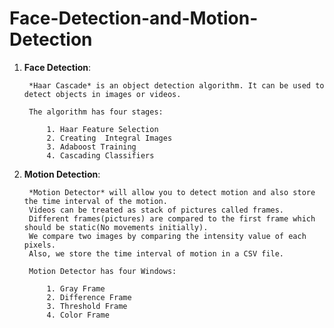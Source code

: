 # Face-Detection-and-Motion-Detection
1. **Face Detection**:
        
        *Haar Cascade* is an object detection algorithm. It can be used to detect objects in images or videos. 
        
        The algorithm has four stages:
        
            1. Haar Feature Selection
            2. Creating  Integral Images
            3. Adaboost Training
            4. Cascading Classifiers
            
2. **Motion Detection**:
        
        *Motion Detector* will allow you to detect motion and also store the time interval of the motion.
        Videos can be treated as stack of pictures called frames. 
        Different frames(pictures) are compared to the first frame which should be static(No movements initially). 
        We compare two images by comparing the intensity value of each pixels.
        Also, we store the time interval of motion in a CSV file. 
        
        Motion Detector has four Windows:
        
            1. Gray Frame
            2. Difference Frame
            3. Threshold Frame
            4. Color Frame
